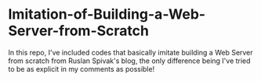 # Imitation-of-Building-a-Web-Server-from-Scratch
In this repo, I've included codes that basically imitate building a Web Server from scratch from Ruslan Spivak's blog, the only difference being I've tried to be as explicit in my comments as possible!
